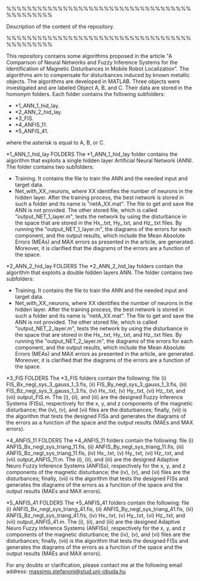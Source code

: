 %%%%%%%%%%%%%%%%%%%%%%%%%%%%%%%%%%%%%%%%%%%%%

Description of the content of the repository.

%%%%%%%%%%%%%%%%%%%%%%%%%%%%%%%%%%%%%%%%%%%%%

This repository contains some algorithms proposed in the article "A Comparison of Neural Networks and Fuzzy Inference Systems for the Identification of Magnetic Disturbances in Mobile Robot Localization". The algorithms aim to compensate for disturbances induced by known metallic objects. The algorithms are developed in MATLAB.
Three objects were investigated and are labeled Object A, B, and C. Their data are stored in the homonym folders.
Each folder contains the following subfolders:
- *1_ANN_1_hid_lay.
- *2_ANN_2_hid_lay.
- *3_FIS.
- *4_ANFIS_11.
- *5_ANFIS_41.

where the asterisk is equal to A, B, or C.

*1_ANN_1_hid_lay FOLDERS
The *1_ANN_1_hid_lay folder contains the algorithm that exploits a single hidden layer Artificial Neural Network (ANN). The folder contains two subfolders:
- Training.
It contains the file to train the ANN and the needed input and target data.
- Net_with_XX_neurons, where XX identifies the number of neurons in the hidden layer.
After the training process, the best network is stored in such a folder and its name is "netA_XX.mat". The file to get and save the ANN is not provided.
The other stored file, which is called "output_NET_1_layer.m", tests the network by using the disturbance in the space that are stored in the Hx_.txt, Hy_.txt, and Hz_.txt files. By running the "output_NET_1_layer.m", the diagrams of the errors for each component, and the output results, which include the Mean Absolute Errors (MEAs) and MAX errors as presented in the article, are generated. Moreover, it is clarified that the diagrams of the errors are a function of the space.

*2_ANN_2_hid_lay FOLDERS
The *2_ANN_2_hid_lay folders contain the algorithm that exploits a double hidden layers ANN. The folder contains two subfolders:
- Training.
It contains the file to train the ANN and the needed input and target data.
- Net_with_XX_neurons, where XX identifies the number of neurons in the hidden layer.
After the training process, the best network is stored in such a folder and its name is "netA_XX.mat". The file to get and save the ANN is not provided.
The other stored file, which is called "output_NET_2_layer.m", tests the network by using the disturbance in the space that are stored in the Hx_.txt, Hy_.txt, and Hz_.txt files. By running the "output_NET_2_layer.m", the diagrams of the errors for each component, and the output results, which include the Mean Absolute Errors (MEAs) and MAX errors as presented in the article, are generated. Moreover, it is clarified that the diagrams of the errors are a function of the space.

*3_FIS  FOLDERS
The *3_FIS folders contain the following: file (i) FIS_Bx_negl_sys_3_gauss_1_3.fis, (ii) FIS_By_negl_sys_3_gauss_1_3.fis, (iii) FIS_Bz_negl_sys_3_gauss_1_3.fis, (iv) Hx_.txt, (v) Hy_.txt, (vi) Hz_.txt, and (vii) output_FIS.m.
The (i), (ii), and (iii) are the designed Fuzzy Inference Systems (FISs), respectively for the x, y, and z components of the magnetic disturbance; the (iv), (v), and (vi) files are the disturbances; finally, (vii) is the algorithm that tests the designed FISs and generates the diagrams of the errors as a function of the space and the output results (MAEs and MAX errors).

*4_ANFIS_11 FOLDERS
The *4_ANFIS_11 folders contain the following: file (i) ANFIS_Bx_negl_sys_triang_11.fis, (ii) ANFIS_By_negl_sys_triang_11.fis, (iii) ANFIS_Bz_negl_sys_triang_11.fis, (iv) Hx_.txt, (v) Hy_.txt, (vi) Hz_.txt, and (vii) output_ANFIS_11.m.
The (i), (ii), and (iii) are the designed Adaptive Neuro Fuzzy Inference Systems (ANFISs), respectively for the x, y, and z components of the magnetic disturbance; the (iv), (v), and (vi) files are the disturbances; finally, (vii) is the algorithm that tests the designed FISs and generates the diagrams of the errors as a function of the space and the output results (MAEs and MAX errors).


*5_ANFIS_41 FOLDERS
The *5_ANFIS_41 folders contain the following: file (i) ANFIS_Bx_negl_sys_triang_41.fis, (ii) ANFIS_By_negl_sys_triang_41.fis, (iii) ANFIS_Bz_negl_sys_triang_41.fis, (iv) Hx_.txt, (v) Hy_.txt, (vi) Hz_.txt, and (vii) output_ANFIS_41.m.
The (i), (ii), and (iii) are the designed Adaptive Neuro Fuzzy Inference Systems (ANFISs), respectively for the x, y, and z components of the magnetic disturbance; the (iv), (v), and (vi) files are the disturbances; finally, (vii) is the algorithm that tests the designed FISs and generates the diagrams of the errors as a function of the space and the output results (MAEs and MAX errors).


For any doubts or clarification, please contact me at the following email address:  massimo.stefanoni@stud.uni-obuda.hu

